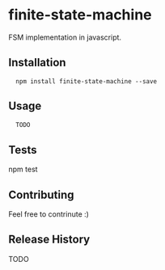 finite-state-machine
=========

FSM implementation in javascript.


## Installation
```shell
  npm install finite-state-machine --save
```
## Usage
```js
  TODO
```
## Tests

  npm test

## Contributing

  Feel free to contrinute :)

## Release History

TODO
